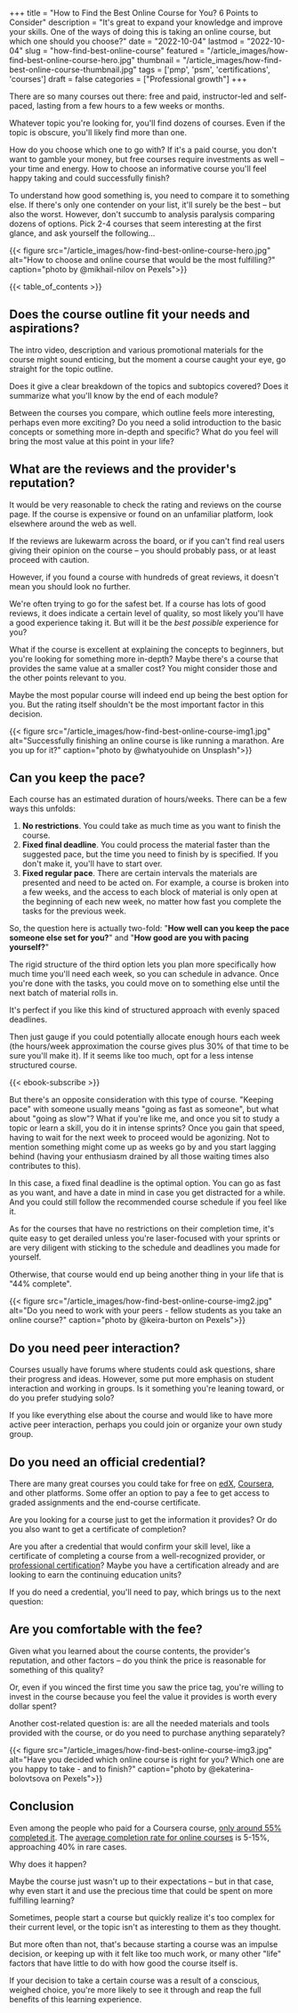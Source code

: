 +++
title = "How to Find the Best Online Course for You? 6 Points to Consider"
description = "It's great to expand your knowledge and improve your skills. One of the ways of doing this is taking an online course, but which one should you choose?"
date = "2022-10-04"
lastmod = "2022-10-04"
slug = "how-find-best-online-course"
featured = "/article_images/how-find-best-online-course-hero.jpg"
thumbnail = "/article_images/how-find-best-online-course-thumbnail.jpg"
tags = ['pmp', 'psm', 'certifications', 'courses']
draft = false
categories = ["Professional growth"]
+++

There are so many courses out there: free and paid, instructor-led and self-paced, lasting from a few hours to a few weeks or months.

Whatever topic you're looking for, you'll find dozens of courses. Even if the topic is obscure, you'll likely find more than one.

How do you choose which one to go with? If it's a paid course, you don't want to gamble your money, but free courses require investments as well – your time and energy. How to choose an informative course you'll feel happy taking and could successfully finish?

To understand how good something is, you need to compare it to something else. If there's only one contender on your list, it'll surely be the best – but also the worst. However, don't succumb to analysis paralysis comparing dozens of options. Pick 2-4 courses that seem interesting at the first glance, and ask yourself the following…

{{< figure src="/article_images/how-find-best-online-course-hero.jpg" alt="How to choose and online course that would be the most fulfilling?" caption="photo by \@mikhail-nilov on Pexels">}}

{{< table_of_contents >}}


## Does the course outline fit your needs and aspirations?

The intro video, description and various promotional materials for the course might sound enticing, but the moment a course caught your eye, go straight for the topic outline.

Does it give a clear breakdown of the topics and subtopics covered? Does it summarize what you'll know by the end of each module?

Between the courses you compare, which outline feels more interesting, perhaps even more exciting? Do you need a solid introduction to the basic concepts or something more in-depth and specific? What do you feel will bring the most value at this point in your life?


## What are the reviews and the provider's reputation?

It would be very reasonable to check the rating and reviews on the course page. If the course is expensive or found on an unfamiliar platform, look elsewhere around the web as well.

If the reviews are lukewarm across the board, or if you can't find real users giving their opinion on the course – you should probably pass, or at least proceed with caution.

<p class="paragraph_highlight">However, if you found a course with hundreds of great reviews, it doesn't mean you should look no further.</p>

We're often trying to go for the safest bet. If a course has lots of good reviews, it does indicate a certain level of quality, so most likely you'll have a good experience taking it. But will it be the _best possible_ experience for you?

What if the course is excellent at explaining the concepts to beginners, but you're looking for something more in-depth? Maybe there's a course that provides the same value at a smaller cost? You might consider those and the other points relevant to you.

Maybe the most popular course will indeed end up being the best option for you. But the rating itself shouldn't be the most important factor in this decision.

{{< figure src="/article_images/how-find-best-online-course-img1.jpg" alt="Successfully finishing an online course is like running a marathon. Are you up for it?" caption="photo by \@whatyouhide on Unsplash">}}


## Can you keep the pace?

Each course has an estimated duration of hours/weeks. There can be a few ways this unfolds:

1. **No restrictions**. You could take as much time as you want to finish the course.
2. **Fixed final deadline**. You could process the material faster than the suggested pace, but the time you need to finish by is specified. If you don't make it, you'll have to start over.
3. **Fixed regular pace**. There are certain intervals the materials are presented and need to be acted on. For example, a course is broken into a few weeks, and the access to each block of material is only open at the beginning of each new week, no matter how fast you complete the tasks for the previous week.

So, the question here is actually two-fold: "**How well can you keep the pace someone else set for you?**" and "**How good are you with pacing yourself?**"

The rigid structure of the third option lets you plan more specifically how much time you'll need each week, so you can schedule in advance. Once you're done with the tasks, you could move on to something else until the next batch of material rolls in.

<p class="paragraph_highlight">It's perfect if you like this kind of structured approach with evenly spaced deadlines.</p>

Then just gauge if you could potentially allocate enough hours each week (the hours/week approximation the course gives plus 30% of that time to be sure you'll make it). If it seems like too much, opt for a less intense structured course.

{{< ebook-subscribe >}}

But there's an opposite consideration with this type of course. "Keeping pace" with someone usually means "going as fast as someone", but what about "going as slow"? What if you're like me, and once you sit to study a topic or learn a skill, you do it in intense sprints? Once you gain that speed, having to wait for the next week to proceed would be agonizing. Not to mention something might come up as weeks go by and you start lagging behind (having your enthusiasm drained by all those waiting times also contributes to this).

In this case, a fixed final deadline is the optimal option. You can go as fast as you want, and have a date in mind in case you get distracted for a while. And you could still follow the recommended course schedule if you feel like it.

As for the courses that have no restrictions on their completion time, it's quite easy to get derailed unless you're laser-focused with your sprints or are very diligent with sticking to the schedule and deadlines you made for yourself.

Otherwise, that course would end up being another thing in your life that is "44% complete".

{{< figure src="/article_images/how-find-best-online-course-img2.jpg" alt="Do you need to work with your peers - fellow students as you take an online course?" caption="photo by \@keira-burton on Pexels">}}


## Do you need peer interaction?

Courses usually have forums where students could ask questions, share their progress and ideas. However, some put more emphasis on student interaction and working in groups. Is it something you're leaning toward, or do you prefer studying solo?

If you like everything else about the course and would like to have more active peer interaction, perhaps you could join or organize your own study group.


## Do you need an official credential?

There are many great courses you could take for free on [edX](https://www.edx.org/), [Coursera](https://www.coursera.org/), and other platforms. Some offer an option to pay a fee to get access to graded assignments and the end-course certificate.

<p class="paragraph_highlight">Are you looking for a course just to get the information it provides? Or do you also want to get a certificate of completion?</p>

Are you after a credential that would confirm your skill level, like a certificate of completing a course from a well-recognized provider, or [professional certification](/articles/are-certifications-worth-it/)? Maybe you have a certification already and are looking to earn the continuing education units?

If you do need a credential, you'll need to pay, which brings us to the next question:


## Are you comfortable with the fee?

Given what you learned about the course contents, the provider's reputation, and other factors – do you think the price is reasonable for something of this quality?

Or, even if you winced the first time you saw the price tag, you're willing to invest in the course because you feel the value it provides is worth every dollar spent?

Another cost-related question is: are all the needed materials and tools provided with the course, or do you need to purchase anything separately?

{{< figure src="/article_images/how-find-best-online-course-img3.jpg" alt="Have you decided which online course is right for you? Which one are you happy to take - and to finish?" caption="photo by \@ekaterina-bolovtsova on Pexels">}}


## Conclusion

Even among the people who paid for a Coursera course, [only around 55% completed it](https://www.coursera.support/s/feed/0D51U00003BlZU4SAN?language=en_US#:~:text=As%20I%20said%20earlier%2C%20however,average%20completion%20rate%20is%2055.4%25.). The [average completion rate for online courses](http://www.katyjordan.com/MOOCproject.html) is 5-15%, approaching 40% in rare cases.

Why does it happen?

Maybe the course just wasn't up to their expectations – but in that case, why even start it and use the precious time that could be spent on more fulfilling learning?

Sometimes, people start a course but quickly realize it's too complex for their current level, or the topic isn't as interesting to them as they thought.

But more often than not, that's because starting a course was an impulse decision, or keeping up with it felt like too much work, or many other "life" factors that have little to do with how good the course itself is.

If your decision to take a certain course was a result of a conscious, weighed choice, you're more likely to see it through and reap the full benefits of this learning experience.
